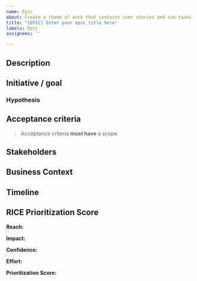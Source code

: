 ```yaml
---
name: Epic
about: Create a theme of work that contains user stories and sub-tasks required to complete a larger goal.
title: "[EPIC] Enter your epic title here"
labels: Epic
assignees: ''

---
```


## Description
<!-- Brief summary of what this Epic is, whether it's a larger project, goal, or user story. Describe the job to be done, which persona this Epic is mainly for, or if more multiple, break it down by user and job story. -->

## Initiative / goal
<!-- Describe how this Epic impacts an initiative the business is working on. -->

### Hypothesis
<!-- What is your hypothesis on the success of this Epic? Describe how success will be measured and what leading indicators the team will have to know if success has been hit. -->

## Acceptance criteria
>Acceptance criteria **must have** a scope.
<!-- Define what is a must-have for launch and in-scope. Keep this section fluid and dynamic until you lock-in priority during planning. -->

## Stakeholders
<!-- Describe who needs to be kept up-to-date about this Epic, included in discussions, or updated along the way. Stakeholders can be both in Product/Engineering, as well as other teams like Customer Success who might want to keep customers updated on the Epic project. -->

## Business Context
<!-- Who are the actual actors using this feature? How will this feature be used in the real world and for what purpose? -->

## Timeline
<!-- What's the timeline for this Epic, what resources are needed, and what might potentially block this from hitting the projected end date. -->

## RICE Prioritization Score

**Reach:**
<!-- What percentage of people will this benefit over a month? -->
<!-- (0 - 100) - Don’t get hung up on time units; Do a conversion if necessary -->

**Impact:**
<!-- What is the average impact this will make on your target audience? -->
<!-- (Massive = 3, High = 2, Medium = 1, Low = 0.5, Minimal = 0.25) -->

**Confidence:**
<!-- How confident are you in your estimates for Reach and Impact? -->
<!-- (High = 100) - "I have tons of data to back my estimates!" -->
<!-- (Medium = 80) - "My dataset is mostly complete but I have a hole here and there" -->
<!-- (Low = 50) - "I did just enough research to justify " -->

**Effort:**
<!-- Roughly, what is the total number of “person-sprints” will this take? -->
<!-- (min. 0.5) Don’t get into the weeds of estimation; The team will do a real sizing. -->
<!-- e.g. - 1 engineer & 1 designer for 0.5 sprints = 1 "person-sprints" -->
<!-- e.g. - 1 engineer for 2 sprints = 2 "person-sprints" -->

**Prioritization Score:**
<!-- (Reach x Impact x Confidence) / Effort = Score -->
